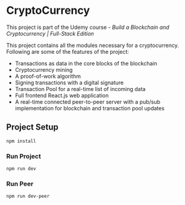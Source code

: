 # CryptoCurrency

This project is part of the Udemy course - *Build a Blockchain and Cryptocurrency | Full-Stack Edition*

This project contains all the modules necessary for a cryptocurrency. Following are some of the features of the project:
- Transactions as data in the core blocks of the blockchain
- Cryptocurrency mining
- A proof-of-work algorithm
- Signing transactions with a digital signature
- Transaction Pool for a real-time list of incoming data
- Full frontend React.js web application
- A real-time connected peer-to-peer server with a pub/sub implementation for blockchain and transaction pool updates

## Project Setup
```
npm install
```
### Run Project
```
npm run dev
```
### Run Peer
```
npm run dev-peer
```
